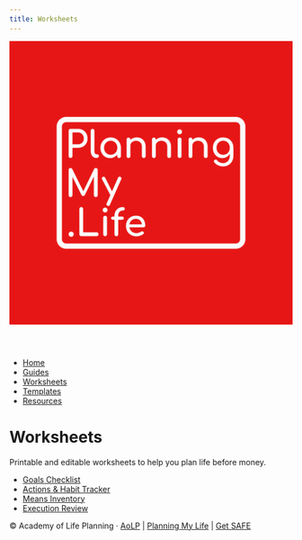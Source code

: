 ```yaml
---
title: Worksheets
---
```

<link rel="stylesheet" href="../style.css">

<header>
  <a href="../index.html"><img src="../assets/Original.png" alt="Planning My Life Logo" class="logo"></a>
</header>

<nav>
  <ul>
    <li><a href="../index.html">Home</a></li>
    <li><a href="../Guides/">Guides</a></li>
    <li><a href="../Worksheets/">Worksheets</a></li>
    <li><a href="../Templates/">Templates</a></li>
    <li><a href="../Public-Resources/">Resources</a></li>
  </ul>
</nav>

# Worksheets
Printable and editable worksheets to help you plan life before money.

- [Goals Checklist](./Goals_Checklist.html)
- [Actions & Habit Tracker](./Actions_Habit_Tracker.html)
- [Means Inventory](./Means_Inventory.html)
- [Execution Review](./Execution_Review.html)


<footer>
  <p>
    © Academy of Life Planning · 
    <a href="https://www.aolp.info" target="_blank">AoLP</a> |
    <a href="https://www.planningmy.life" target="_blank">Planning My Life</a> |
    <a href="https://www.aolp.info/projects" target="_blank">Get SAFE</a>
  </p>
</footer>
